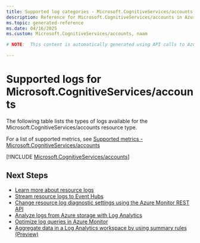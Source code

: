```yaml
---
title: Supported log categories - Microsoft.CognitiveServices/accounts
description: Reference for Microsoft.CognitiveServices/accounts in Azure Monitor Logs.
ms.topic: generated-reference
ms.date: 04/16/2025
ms.custom: Microsoft.CognitiveServices/accounts, naam

# NOTE:  This content is automatically generated using API calls to Azure. Any edits made on these files will be overwritten in the next run of the script. 

---
```





# Supported logs for Microsoft.CognitiveServices/accounts  
The following table lists the types of logs available for the Microsoft.CognitiveServices/accounts resource type.
  
  
  
For a list of supported metrics, see [Supported metrics - Microsoft.CognitiveServices/accounts](../supported-metrics/microsoft-cognitiveservices-accounts-metrics.md)  
  

  
[!INCLUDE [Microsoft.CognitiveServices/accounts](~/reusable-content/ce-skilling/azure/includes/azure-monitor/reference/logs/microsoft-cognitiveservices-accounts-logs-include.md)]  
  

## Next Steps

* [Learn more about resource logs](/azure/azure-monitor/essentials/platform-logs-overview)
* [Stream resource logs to Event Hubs](/azure/azure-monitor/essentials/resource-logs#send-to-azure-event-hubs)
* [Change resource log diagnostic settings using the Azure Monitor REST API](/rest/api/monitor/diagnosticsettings)
* [Analyze logs from Azure storage with Log Analytics](/azure/azure-monitor/essentials/resource-logs#send-to-log-analytics-workspace)
* [Optimize log queries in Azure Monitor](/azure/azure-monitor/logs/query-optimization)
* [Aggregate data in a Log Analytics workspace by using summary rules (Preview)](/azure/azure-monitor/logs/summary-rules)